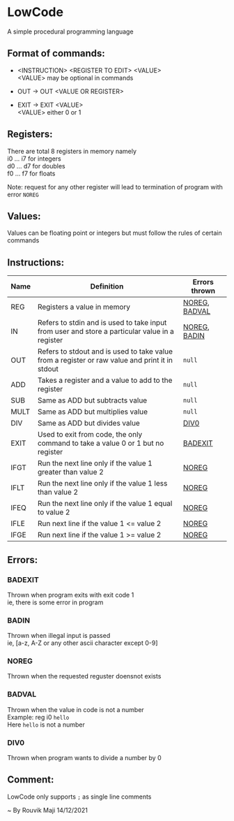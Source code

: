 # LowCode
A simple procedural programming language

## Format of commands:
+ \<INSTRUCTION\> \<REGISTER TO EDIT\> \<VALUE\>  
\<VALUE\> may be optional in commands  
  
+ OUT -> OUT \<VALUE OR REGISTER\>  
  
+ EXIT -> EXIT \<VALUE\>  
\<VALUE\> either 0 or 1  


## Registers:  
There are total 8 registers in memory namely  
i0 ... i7 for integers  
d0 ... d7 for doubles  
f0 ... f7 for floats  
  
Note: request for any other register will lead to
termination of program with error `NOREG`

## Values:  
Values can be floating point or integers
but must follow the rules of certain commands

## Instructions:
|Name|Definition|Errors thrown|
|----|----------|-------------|
|REG|Registers a value in memory|[NOREG](#noreg), [BADVAL](#badval)|
|IN|Refers to stdin and is used to take input from user and store a particular value in a register|[NOREG](#noreg), [BADIN](#badin)|
|OUT|Refers to stdout and is used to take value from a register or raw value and print it in stdout|```null```|
|ADD|Takes a register and a value to add to the register|```null```|
|SUB|Same as ADD but subtracts value|```null```|
|MULT|Same as ADD but multiplies value|```null```|
|DIV|Same as ADD but divides value|[DIV0](#div0)|
|EXIT|Used to exit from code, the only command to take a value 0 or 1 but no register|[BADEXIT](#badexit)|
|IFGT|Run the next line only if the value 1 greater than value 2|[NOREG](#noreg)|
|IFLT|Run the next line only if the value 1 less than value 2|[NOREG](#noreg)|
|IFEQ|Run the next line only if the value 1 equal to value 2|[NOREG](#noreg)|
|IFLE|Run next line if the value 1 <= value 2|[NOREG](#noreg)|
|IFGE|Run next line if the value 1 >= value 2|[NOREG](#noreg)|

## Errors:
### BADEXIT
Thrown when program exits with exit code 1  
ie, there is some error in program  

### BADIN
Thrown when illegal input is passed  
ie, [a-z, A-Z or any other ascii character except 0-9]  

### NOREG
Thrown when the requested reguster doensnot exists  

### BADVAL
Thrown when the value in code is not a number  
Example: reg i0 ```hello```  
Here ```hello``` is not a number  

### DIV0
Thrown when program wants to divide a number by 0  

## Comment:
LowCode only supports `;` as single line comments

~ By Rouvik Maji 14/12/2021